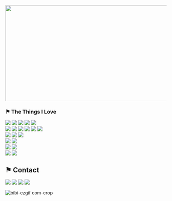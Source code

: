 <a href="https://github.com/devxb/gitanimals">
<img
  src="https://render.gitanimals.org/farms/chromeheartz"
  width="600"
  height="300"
/>
</a>
 
### &#9873; The Things I Love
<span><a href="https://developer.mozilla.org/ko/docs/Web/JavaScript"><img src="https://img.shields.io/badge/javascript-%23323330.svg?style=for-the-badge&logo=javascript&logoColor=%23F7DF1E"></a></span>
<span><a href="https://www.typescriptlang.org/"><img src="https://img.shields.io/badge/TypeScript-007ACC?style=for-the-badge&logo=typescript&logoColor=white"></a></span>
<span><a href="https://ko.reactjs.org/"><img src="https://img.shields.io/badge/react-%2320232a.svg?style=for-the-badge&logo=react&logoColor=%2361DAFB"></a></span>
<span><a href="https://nextjs.org/"><img src="https://img.shields.io/badge/-Next.js-23F7DF1E?style=for-the-badge&logo=Next.js&logoColor=white&color=000000"></a></span>
<span><a href="https://reactnative.dev/"><img src="https://img.shields.io/badge/reactnative-%2320232a.svg?style=for-the-badge&logo=react&logoColor=%2361DAFB"></a></span>
<br />
<span><a href="https://tanstack.com/query/latest"><img src="https://img.shields.io/badge/-TanStackQuery-61DAFB?style=for-the-badge&logo=ReactQuery&logoColor=white"></a></span>
<span><a href="https://ko.redux.js.org/introduction/getting-started/"><img src="https://img.shields.io/badge/-Redux-23F7DF1E?style=for-the-badge&logo=Redux&logoColor=white&color=764abc"></a></span>
<span><a href="https://recoiljs.org/ko/"><img src="https://img.shields.io/badge/-Recoil-23F7DF1E?style=for-the-badge&logo=Recoil&logoColor=white&color=3578e5"></a></span>
<span><a href="https://redux-toolkit.js.org/"><img src="https://img.shields.io/badge/redux--toolkit-%23593d88.svg?style=for-the-badge&logo=redux&logoColor=white"></a></span>
<span><a href="https://github.com/redux-saga/redux-saga"><img src="https://img.shields.io/badge/redux--saga-999999.svg?style=for-the-badge&logo=reduxsaga&logoColor=white"></a></span>
<span><a href="https://github.com/mobxjs"><img src="https://img.shields.io/badge/mobx-FF7102?style=for-the-badge&logo=MobX-State-Tree&logoColor=white"></a></span>
<br />
<span><a href="https://sass-lang.com/"><img src="https://img.shields.io/badge/-Sass-23F7DF1E?style=for-the-badge&logo=Sass&logoColor=white&color=cd6699"></a></span>
<span><a href="https://styled-components.com/"><img src="https://img.shields.io/badge/-styledComponents-23F7DF1E?style=for-the-badge&logo=styledcomponents&logoColor=white&color=DB7093"></a></span>
<span><a href="https://tailwindcss.com/"><img src="https://img.shields.io/badge/-tailwind-06B6D4?style=for-the-badge&logo=TailwindCss&logoColor=white"></a></span>
<br />
<span><a href="https://jestjs.io/"><img src="https://img.shields.io/badge/-Jest-C21325?style=for-the-badge&logo=Jest&logoColor=white"></a></span>
<span><a href="https://testing-library.com/"><img src="https://img.shields.io/badge/-TestingLibrary-E33332?style=for-the-badge&logo=TestingLibrary&logoColor=white"></a></span>
<br />
<span><a href="https://webpack.kr/"><img src="https://img.shields.io/badge/webpack-%238DD6F9.svg?style=for-the-badge&logo=webpack&logoColor=black"></a></span>
<span><a href="https://babeljs.io/"><img src="https://img.shields.io/badge/babel-F9DC3E.svg?style=for-the-badge&logo=babel&logoColor=black"></a></span>
<br/>
<span><img src="https://img.shields.io/badge/Git-F05032?style=for-the-badge&logo=Git&logoColor=white"></span>
<span><img src="https://img.shields.io/badge/GitHub-181717?style=for-the-badge&logo=GitHub&logoColor=white"></span>

## &#9873; Contact

<a href="http://bibiboy.co.kr"><img src="https://img.shields.io/badge/Portfolio-FF3633?style=for-the-badge&logo=Micro.blog&logoColor=white" /></a>
<a href="https://velog.io/@bibiboy"><img src="https://img.shields.io/badge/velog-20C997?style=for-the-badge&logo=Velog&logoColor=white" /></a>
<a href="https://www.instagram.com/barnesquiat/"><img src="https://img.shields.io/badge/instagram-E4405F?style=for-the-badge&logo=Instagram&logoColor=white" /></a>
<a href="mailto:barnesquiat@gmail.com"><img src="https://img.shields.io/badge/Mail-EA4335?style=for-the-badge&logo=Gmail&logoColor=white" /></a>

![bibi-ezgif com-crop](https://github.com/user-attachments/assets/83b0d118-2b03-4069-8176-7d76620eb770)
